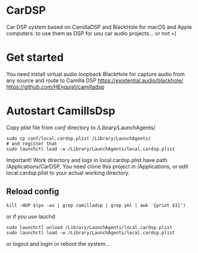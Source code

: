 # CarDSP
Car DSP system based on CamillaDSP and BlackHole for macOS and Apple computers. to use them as DSP for uou car audio projects... or not =)


# Get started
You need install virtual audio loopback BlackHole for capture audio from any source and route to Camilla DSP
https://existential.audio/blackhole/
https://github.com/HEnquist/camilladsp



# Autostart CamillsDsp
Copy plist file from *conf* directory to /Library/LaunchAgents/

```
sudo cp conf/local.cardsp.plist /Library/LaunchAgents/
# and register that
sudo launchctl load -w /Library/LaunchAgents/local.cardsp.plist
```

Important!
Work directory and logs in local.cardsp.plist have path /Applications/CarDSP.
You need clone this project in /Applications, or edit local.cardsp.plist to your actual working directory.

## Reload config
```
kill -HUP $(ps -ax | grep camilladsp | grep yml | awk '{print $1}')
```
or if you use lauchd
```
sudo launchctl unload /Library/LaunchAgents/local.cardsp.plist
sudo launchctl load -w /Library/LaunchAgents/local.cardsp.plist
```
or logout and login
or reboot the system...